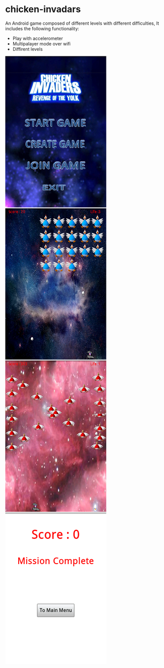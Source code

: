 chicken-invadars
================

An Android game composed of different levels with different difficulties, It includes the following functionality:
 - Play with accelerometer
 - Multipalayer mode over wifi
 - Diffirent levels


![ScreenShot](https://github.com/azmy92/chicken-invadars/blob/master/SC20140103-212839.png?raw=true)
![ScreenShot](https://github.com/azmy92/chicken-invadars/blob/master/SC20140103-212856.png?raw=true)
![ScreenShot](https://github.com/azmy92/chicken-invadars/blob/master/SC20131225-124709.png?raw=true)
![ScreenShot](https://github.com/azmy92/chicken-invadars/blob/master/SC20140103-213059.png?raw=true)


